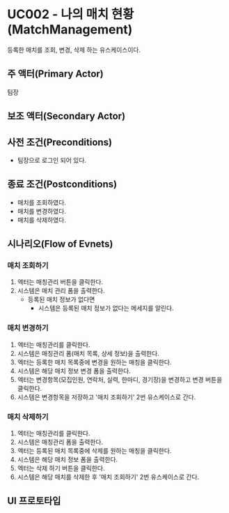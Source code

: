 # UC002 - 나의 매치 현황(MatchManagement)

등록한 매치를 조회, 변경, 삭제 하는 유스케이스이다.

## 주 액터(Primary Actor)

팀장

## 보조 액터(Secondary Actor)

## 사전 조건(Preconditions)

- 팀장으로 로그인 되어 있다.

## 종료 조건(Postconditions)

- 매치를 조회하였다.
- 매치를 변경하였다.
- 매치를 삭제하였다.

## 시나리오(Flow of Evnets)

### 매치 조회하기

1. 엑터는 매칭관리 버튼을 클릭한다.
2. 시스템은 매치 관리 폼을 출력한다.
    - 등록된 매치 정보가 없다면 
        - 시스템은 등록된 매치 정보가 없다는 메세지를 알린다.

### 매치 변경하기

1. 엑터는 매칭관리를 클릭한다.
2. 시스템은 매칭관리 폼(매치 목록, 상세 정보)을 출력한다.
3. 엑터는 등록한 매치 목록중에 변경을 원하는 매칭을 클릭한다.
4. 시스템은 해당 매치 정보 변경 폼을 출력한다.
5. 엑터는 변경항목(모집인원, 연락처, 실력, 한마디, 경기장)을 변경하고 변경 버튼을 클릭한다.
6. 시스템은 변경항목을 저장하고 '매치 조회하기' 2번 유스케이스로 간다.

### 매치 삭제하기

1. 엑터는 매칭관리를 클릭한다.
2. 시스템은 매칭관리 폼을 출력한다.
3. 엑터는 등록된 매치 목록중에 삭제를 원하는 매칭을 클릭한다.
4. 시스템은 해당 매치 정보 폼을 출력한다.
5. 엑터는 삭제 하기 버튼을 클릭한다.
6. 시스템은 해당 매치를 삭제한 후 '매치 조회하기' 2번 유스케이스로 간다.
### 

## UI 프로토타입

